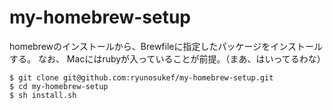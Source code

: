 my-homebrew-setup
=================

homebrewのインストールから、Brewfileに指定したパッケージをインストールする。
なお、
Macにはrubyが入っていることが前提。（まあ、はいってるわな）

```
$ git clone git@github.com:ryunosukef/my-homebrew-setup.git
$ cd my-homebrew-setup
$ sh install.sh
```
